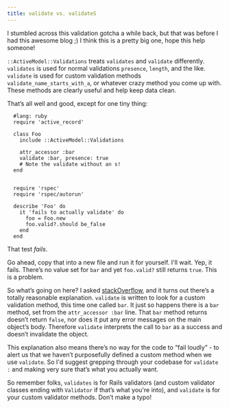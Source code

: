 ```yaml
---
title: validate vs. validateS
---
```

I stumbled across this validation gotcha a while back, but that was before I had this awesome blog ;) I think this is a pretty big one, hope this help someone!

`::ActiveModel::Validations` treats `validates` and `validate` differently. `validates` is used for normal validations `presence`, `length`, and the like. `validate` is used for custom validation methods `validate_name_starts_with_a`, or whatever crazy method you come up with. These methods are clearly useful and help keep data clean.

That’s all well and good, except for one tiny thing:

```
  #lang: ruby
  require 'active_record'

  class Foo
    include ::ActiveModel::Validations

    attr_accessor :bar
    validate :bar, presence: true
    # Note the validate without an s!
  end


  require 'rspec'
  require 'rspec/autorun'

  describe 'Foo' do
    it 'fails to actually validate' do
      foo = Foo.new
      foo.valid?.should be_false
    end
  end
```

That test *fails*.

Go ahead, copy that into a new file and run it for yourself. I'll wait. Yep, it fails. There’s no value set for `bar` and yet `foo.valid?` still returns `true`. This is a problem.

So what’s going on here? I asked [stackOverflow](http://stackoverflow.com/questions/18140898/whats-the-difference-between-validate-and-validates), and it turns out there’s a totally reasonable explanation. `validate` is written to look for a custom validation method, this time one called `bar`. It just so happens there is a `bar` method, set from the `attr_accessor :bar` line. That `bar` method returns doesn’t return `false`, nor does it put any error messages on the main object’s body. Therefore `validate` interprets the call to `bar` as a success and doesn’t invalidate the object.

This explanation also means there’s no way for the code to “fail loudly” - to alert us that we haven’t purposefully defined a custom method when we use `validate`. So I'd suggest grepping through your codebase for `validate :` and making very sure that’s what you actually want.

So remember folks, `validates` is for Rails validators (and custom validator classes ending with `Validator` if that’s what you're into), and `validate` is for your custom validator methods. Don’t make a typo!








